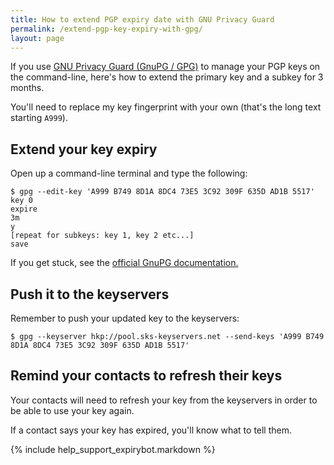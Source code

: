 ```yaml
---
title: How to extend PGP expiry date with GNU Privacy Guard
permalink: /extend-pgp-key-expiry-with-gpg/
layout: page
---
```


If you use [GNU Privacy Guard (GnuPG / GPG)][gnupg] to manage your PGP keys on the command-line, here's how to extend the primary key and a subkey for 3 months.

You'll need to replace my key fingerprint with your own (that's the long text starting `A999`).

## Extend your key expiry

Open up a command-line terminal and type the following:

```
$ gpg --edit-key 'A999 B749 8D1A 8DC4 73E5 3C92 309F 635D AD1B 5517'
key 0
expire
3m
y
[repeat for subkeys: key 1, key 2 etc...]
save
```

If you get stuck, see the [official GnuPG documentation.](https://www.gnupg.org/gph/en/manual.html#AEN329)


## Push it to the keyservers

Remember to push your updated key to the keyservers:

```
$ gpg --keyserver hkp://pool.sks-keyservers.net --send-keys 'A999 B749 8D1A 8DC4 73E5 3C92 309F 635D AD1B 5517'
```

## Remind your contacts to refresh their keys

Your contacts will need to refresh your key from the keyservers in order to be able to use your key again.

If a contact says your key has expired, you'll know what to tell them.

{% include help_support_expirybot.markdown %}

[gnupg]: https://gnupg.org/

